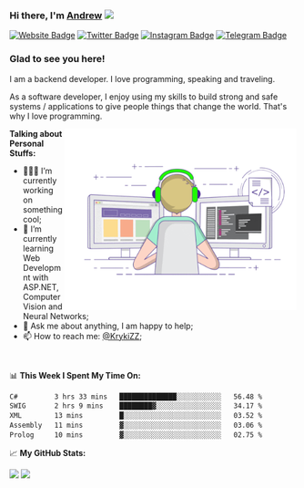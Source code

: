 ### Hi there, I'm <a href="https://kirakun.dev" target="_blank">Andrew</a> <img src="https://media.giphy.com/media/hvRJCLFzcasrR4ia7z/giphy.gif" width="25px">

[![Website Badge](https://img.shields.io/badge/Website-3b5998?style=flat-square&logo=firefox&logoColor=white&color=orange)](https://kirakun.dev)
[![Twitter Badge](https://img.shields.io/badge/-Twitter-00acee?style=flat-square&logo=Twitter&logoColor=white)](https://twitter.com/KrykiZZ)
[![Instagram Badge](https://img.shields.io/badge/-Instagram-e4405f?style=flat-square&logo=Instagram&logoColor=white)](https://instagram.com/KrykiZZ/)
[![Telegram Badge](https://img.shields.io/badge/-Telegram-0088cc?style=flat-square&logo=Telegram&logoColor=white)](https://t.me/krykizz)

### Glad to see you here!

I am a backend developer. I love programming, speaking and traveling.

As a software developer, I enjoy using my skills to build strong and safe systems / applications to give people things that change the world. That's why I love programming.

<img align="right" alt="GIF" src="https://github.com/KrykiZZ/KrykiZZ/blob/master/coding.gif?raw=true" width="408" height="318" />

**Talking about Personal Stuffs:**

- 👨🏻‍💻 I’m currently working on something cool;
- 🚀 I’m currently learning Web Developmnt with ASP.NET, Computer Vision and Neural Networks;
- 💬 Ask me about anything, I am happy to help;
- 📫 How to reach me: <a href="https://t.me/krykizz" target="_blank">@KrykiZZ</a>;

</br>

📊 **This Week I Spent My Time On:**
<!--START_SECTION:waka-->

```txt
C#         3 hrs 33 mins   ██████████████░░░░░░░░░░░   56.48 %
SWIG       2 hrs 9 mins    ████████▓░░░░░░░░░░░░░░░░   34.17 %
XML        13 mins         █░░░░░░░░░░░░░░░░░░░░░░░░   03.52 %
Assembly   11 mins         ▓░░░░░░░░░░░░░░░░░░░░░░░░   03.06 %
Prolog     10 mins         ▓░░░░░░░░░░░░░░░░░░░░░░░░   02.75 %
```

<!--END_SECTION:waka-->

📈 **My GitHub Stats:**

<p>
  <img height="180em" src="https://github-readme-stats.vercel.app/api?username=KrykiZZ&show_icons=true&hide_border=true&&count_private=true&include_all_commits=true" />
  <img height="180em" src="https://github-readme-stats.vercel.app/api/top-langs/?username=KrykiZZ&exclude_repo=KNN-Image-Classification&show_icons=true&hide_border=true&layout=compact&langs_count=8"/>
</p>
